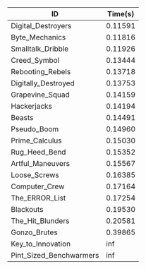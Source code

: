 |ID|Time(s)|
|-|-|
|Digital_Destroyers|0.11591|
|Byte_Mechanics|0.11816|
|Smalltalk_Dribble|0.11926|
|Creed_Symbol|0.13444|
|Rebooting_Rebels|0.13718|
|Digitally_Destroyed|0.13753|
|Grapevine_Squad|0.14159|
|Hackerjacks|0.14194|
|Beasts|0.14491|
|Pseudo_Boom|0.14960|
|Prime_Calculus|0.15030|
|Rug_Heed_Bend|0.15352|
|Artful_Maneuvers|0.15567|
|Loose_Screws|0.16385|
|Computer_Crew|0.17164|
|The_ERROR_List|0.17254|
|Blackouts|0.19530|
|The_Hit_Blunders|0.20581|
|Gonzo_Brutes|0.39865|
|Key_to_Innovation|inf|
|Pint_Sized_Benchwarmers|inf|
